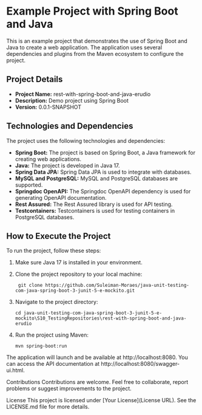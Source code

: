 # Example Project with Spring Boot and Java

This is an example project that demonstrates the use of Spring Boot and Java to create a web application. The application uses several dependencies and plugins from the Maven ecosystem to configure the project.

## Project Details

- **Project Name:** rest-with-spring-boot-and-java-erudio
- **Description:** Demo project using Spring Boot
- **Version:** 0.0.1-SNAPSHOT

## Technologies and Dependencies

The project uses the following technologies and dependencies:

- **Spring Boot:** The project is based on Spring Boot, a Java framework for creating web applications.
- **Java:** The project is developed in Java 17.
- **Spring Data JPA:** Spring Data JPA is used to integrate with databases.
- **MySQL and PostgreSQL:** MySQL and PostgreSQL databases are supported.
- **Springdoc OpenAPI:** The Springdoc OpenAPI dependency is used for generating OpenAPI documentation.
- **Rest Assured:** The Rest Assured library is used for API testing.
- **Testcontainers:** Testcontainers is used for testing containers in PostgreSQL databases.

## How to Execute the Project

To run the project, follow these steps:

1. Make sure Java 17 is installed in your environment.

2. Clone the project repository to your local machine:

    ```shell
     git clone https://github.com/Suleiman-Moraes/java-unit-testing-com-java-spring-boot-3-junit-5-e-mockito.git
     ```

3. Navigate to the project directory:

     ```shell
     cd java-unit-testing-com-java-spring-boot-3-junit-5-e-mockito\S10_TestingRepositories\rest-with-spring-boot-and-java-erudio
     ```

4. Run the project using Maven:

     ```shell
     mvn spring-boot:run
     ```

The application will launch and be available at http://localhost:8080. You can access the API documentation at http://localhost:8080/swagger-ui.html.

Contributions
Contributions are welcome. Feel free to collaborate, report problems or suggest improvements to the project.

License
This project is licensed under [Your License](License URL). See the LICENSE.md file for more details.